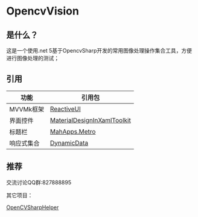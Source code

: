 # OpencvVision
## 是什么？
这是一个使用.net 5基于OpencvSharp开发的常用图像处理操作集合工具，方便进行图像处理的测试；

## 引用
|功能|引用包|
|--|--|
|MVVMk框架| [ReactiveUI](https://github.com/reactiveui/ReactiveUI)|
|界面控件|[MaterialDesignInXamlToolkit](https://github.com/MaterialDesignInXAML/MaterialDesignInXamlToolkit)  
|标题栏|[MahApps.Metro](https://github.com/MahApps/MahApps.Metro)
|响应式集合|[DynamicData](https://github.com/reactivemarbles/DynamicData)

## 推荐
交流讨论QQ群:827888895 

其它项目：

[OpenCVSharpHelper](https://gitee.com/tfarcraw/opencvsharphelper)